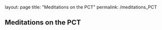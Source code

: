 layout: page
title: "Meditations on the PCT"
permalink: /meditations_PCT

## Meditations on the PCT

